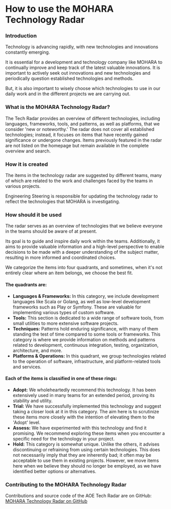 # How to use the MOHARA Technology Radar

### Introduction

Technology is advancing rapidly, with new technologies and innovations constantly emerging.

It is essential for a development and technology company like MOHARA to continually improve and keep
track of the latest valuable innovations. It is important to actively seek out innovations and new
technologies and periodically question established technologies and methods.

But, it is also important to wisely choose which technologies to use in our daily work and in the
different projects we are carrying out.

### What is the MOHARA Technology Radar?

The Tech Radar provides an overview of different technologies, including languages, frameworks,
tools, and patterns, as well as platforms, that we consider 'new or noteworthy.' The radar does not
cover all established technologies; instead, it focuses on items that have recently gained
significance or undergone changes. Items previously featured in the radar are not listed on the
homepage but remain available in the complete overview and search.

### How it is created

The items in the technology radar are suggested by different teams, many of which are related to the
work and challenges faced by the teams in various projects.

Engineering Steering is responsible for updating the technology radar to reflect the technologies that MOHARA is investigating.

### How should it be used

The radar serves as an overview of technologies that we believe everyone in the teams should be
aware of at present.

Its goal is to guide and inspire daily work within the teams. Additionally, it aims to provide
valuable information and a high-level perspective to enable decisions to be made with a deeper
understanding of the subject matter, resulting in more informed and coordinated choices.

We categorize the items into four quadrants, and sometimes, when it's not entirely clear where an
item belongs, we choose the best fit.

#### The quadrants are:

- **Languages & Frameworks:** In this category, we include development languages like Scala or
  Golang, as well as low-level development frameworks such as Play or Symfony. These are valuable
  for implementing various types of custom software.
- **Tools:** This section is dedicated to a wide range of software tools, from small utilities to
  more extensive software projects.
- **Techniques:** Patterns hold enduring significance, with many of them standing the test
  of time compared to some tools or frameworks. This category is where we provide information on
  methods and patterns related to development, continuous integration, testing, organization,
  architecture, and more.
- **Platforms & Operations:** In this quadrant, we group technologies related to the operation of
  software, infrastructure, and platform-related tools and services.

#### Each of the items is classified in one of these rings:

- **Adopt:** We wholeheartedly recommend this technology. It has been extensively used in many teams
  for an extended period, proving its stability and utility.
- **Trial:** We have successfully implemented this technology and suggest taking a closer look at it
  in this category. The aim here is to scrutinize these items more closely with the intention of
  elevating them to the 'Adopt' level.
- **Assess:** We have experimented with this technology and find it promising. We recommend
  exploring these items when you encounter a specific need for the technology in your project.
- **Hold:** This category is somewhat unique. Unlike the others, it advises discontinuing or
  refraining from using certain technologies. This does not necessarily imply that they are
  inherently bad; it often may be acceptable to use them in existing projects. However, we move
  items here when we believe they should no longer be employed, as we have identified better options
  or alternatives.

### Contributing to the MOHARA Technology Radar

Contributions and source code of the AOE Tech Radar are on
GitHub: [MOHARA Technology Radar on GitHub](https://github.com/HelloMOHARA/technology-radar)
